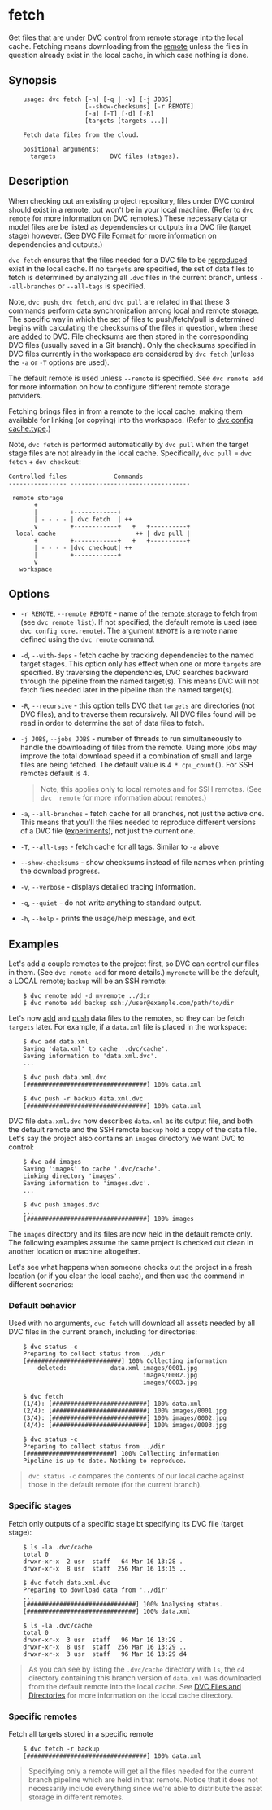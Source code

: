 # fetch

Get files that are under DVC control from remote storage into the local cache.
Fetching means downloading from the
[remote](https://dvc.org/doc/commands-reference/remote#description) unless the
files in question already exist in the local cache, in which case nothing is
done.

## Synopsis

```usage
    usage: dvc fetch [-h] [-q | -v] [-j JOBS]
                     [--show-checksums] [-r REMOTE]
                     [-a] [-T] [-d] [-R]
                     [targets [targets ...]]
    
    Fetch data files from the cloud.
    
    positional arguments:
      targets               DVC files (stages).
```

## Description

When checking out an existing project repository, files under DVC control should
exist in a remote, but won't be in your local machine. (Refer to `dvc remote`
for more information on DVC remotes.) These necessary data or model files
are be listed as dependencies or outputs in a DVC file (target stage) however.
(See [DVC File Format](https://dvc.org/doc/user-guide/dvc-file-format) for  more
information on dependencies and outputs.)

`dvc fetch` ensures that the files needed for a DVC file to be
[reproduced](/doc/get-started/reproduce) exist in the local cache. If no
`targets` are specified, the set of data files to fetch is determined by
analyzing all `.dvc` files in the current branch, unless `--all-branches` or
`--all-tags` is specified.

Note, `dvc push`, `dvc fetch`, and `dvc pull` are related in that these 3
commands perform data synchronization among local and remote storage. The
specific way in which the set of files to push/fetch/pull is determined
begins with calculating the checksums of the files in question, when these
are [added](https://dvc.org/doc/get-started/add-files) to DVC. File checksums
are then stored in the corresponding DVC files (usually saved in a Git
branch). Only the checksums specified in DVC files currently in the workspace
are considered by `dvc fetch` (unless the `-a` or `-T` options are used).

The default remote is used unless `--remote` is specified. See `dvc remote add`
for more information on how to configure different remote storage providers.

Fetching brings files in from a remote to the local cache, making them 
available for linking (or copying) into the workspace. (Refer to
[dvc config cache.type](https://dvc.org/doc/commands-reference/config#cache).)

Note, `dvc fetch` is performed automatically by `dvc pull` when the target stage
files are not already in the local cache. Specifically,
`dvc pull` = `dvc fetch` + `dev checkout`:

```
Controlled files             Commands
---------------- ---------------------------------

 remote storage
       +
       |         +------------+ 
       | - - - - | dvc fetch  | ++
       v         +------------+   +   +----------+
  local cache                      ++ | dvc pull |
       +         +------------+   +   +----------+
       | - - - - |dvc checkout| ++
       |         +------------+
       v
   workspace
```

## Options

- `-r REMOTE`, `--remote REMOTE` - name of the
  [remote storage](https://dvc.org/doc/commands-reference/remote#description)
  to fetch from (see `dvc remote list`). If not specified, the default 
  remote is used (see `dvc config core.remote`). The argument `REMOTE` is a
  remote name defined using the `dvc remote` command.

- `-d`, `--with-deps` - fetch cache by tracking dependencies to the named
  target stages. This option only has effect when one or more `targets` are
  specified. By traversing the dependencies, DVC searches backward through the
  pipeline from the named target(s). This means DVC will not fetch files needed
  later in the pipeline than the named target(s).

- `-R`, `--recursive` - this option tells DVC that `targets` are
  directories (not DVC files), and to traverse them recursively. All DVC 
  files found will be read in order to determine the set of data files to fetch.

- `-j JOBS`, `--jobs JOBS` - number of threads to run simultaneously to 
  handle the downloading of files from the remote. Using more jobs may 
  improve the total download speed if a combination of small and large files 
  are being fetched.
  The default value is `4 * cpu_count()`. For SSH remotes default is 4.
  > Note, this applies only to local remotes and for SSH remotes. (See `dvc 
  remote` for more information about  remotes.)

- `-a`, `--all-branches` - fetch cache for all branches, not just the active
  one. This means that you'll the files needed to reproduce different
  versions of a DVC file ([experiments](/doc/get-started/experiments)), not
  just the current one.

- `-T`, `--all-tags` - fetch cache for all tags. Similar to `-a` above

- `--show-checksums` - show checksums instead of file names when printing the
  download progress.

- `-v`, `--verbose` - displays detailed tracing information.

- `-q`, `--quiet` - do not write anything to standard output.

- `-h`, `--help` - prints the usage/help message, and exit.

## Examples

Let's add a couple remotes to the project first, so DVC can control our files
in them. (See `dvc remote add` for more details.) `myremote` will be the 
default, a LOCAL remote; `backup` will be an SSH remote:

```dvc
    $ dvc remote add -d myremote ../dir
    $ dvc remote add backup ssh://user@example.com/path/to/dir
```

Let's now [add](/doc/get-started/add-files) and
[push](/doc/get-started/share-data) data files to the remotes, so they can be
fetch `targets` later. For example, if a `data.xml` file is placed in the 
workspace:

```dvc
    $ dvc add data.xml
    Saving 'data.xml' to cache '.dvc/cache'.
    Saving information to 'data.xml.dvc'.
    ...

    $ dvc push data.xml.dvc
    [#################################] 100% data.xml

    $ dvc push -r backup data.xml.dvc
    [#################################] 100% data.xml
```

DVC file `data.xml.dvc` now describes `data.xml` as its output file, and both
the default remote and the SSH remote `backup` hold a copy of the data file.
Let's say the project also contains an `images` directory we want DVC to 
control:

```dvc
    $ dvc add images
    Saving 'images' to cache '.dvc/cache'.
    Linking directory 'images'.
    Saving information to 'images.dvc'.
    ...

    $ dvc push images.dvc
    ...
    [#################################] 100% images
```

The `images` directory and its files are now held in the default remote only.
The following examples assume the same project is checked out clean in 
another location or machine altogether.

Let's see what happens when someone checks out the project in a fresh location 
(or if you clear the local cache), and then use the command in different 
scenarios:

### Default behavior

Used with no arguments, `dvc fetch` will download all assets needed by all DVC 
files in the current branch, including for directories:

```dvc
    $ dvc status -c
    Preparing to collect status from ../dir
    [##########################] 100% Collecting information
    	deleted:            data.xml images/0001.jpg
    	                             images/0002.jpg
    	                             images/0003.jpg

    $ dvc fetch
    (1/4): [##########################] 100% data.xml
    (2/4): [##########################] 100% images/0001.jpg
    (3/4): [##########################] 100% images/0002.jpg
    (4/4): [##########################] 100% images/0003.jpg

    $ dvc status -c
    Preparing to collect status from ../dir
    [########################] 100% Collecting information
    Pipeline is up to date. Nothing to reproduce.
```

> `dvc status -c` compares the contents of our local cache against those in the 
default remote (for the current branch).

### Specific stages

Fetch only outputs of a specific stage bt specifying its DVC file (target
stage):

```dvc
    $ ls -la .dvc/cache 
    total 0
    drwxr-xr-x  2 usr  staff   64 Mar 16 13:28 .
    drwxr-xr-x  8 usr  staff  256 Mar 16 13:15 ..

    $ dvc fetch data.xml.dvc
    Preparing to download data from '../dir'
    ...
    [##############################] 100% Analysing status.
    [##############################] 100% data.xml

    $ ls -la .dvc/cache     
    total 0
    drwxr-xr-x  3 usr  staff   96 Mar 16 13:29 .
    drwxr-xr-x  8 usr  staff  256 Mar 16 13:29 ..
    drwxr-xr-x  3 usr  staff   96 Mar 16 13:29 d4
```

> As you can see by listing the `.dvc/cache` directory with `ls`, the
`d4` directory containing this branch version of `data.xml` was downloaded
from the default remote into the local cache.
See
[DVC Files and Directories](https://dvc.org/doc/user-guide/dvc-files-and-directories)
for more information on the local cache directory.

### Specific remotes

Fetch all targets stored in a specific remote

```dvc
    $ dvc fetch -r backup
    [#################################] 100% data.xml
```

> Specifying only a remote will get all the files needed for the current
branch pipeline which are held in that remote. Notice that it does not
necessarily include everything since we're able to distribute the asset
storage in different remotes.
